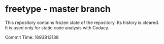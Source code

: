 # freetype - master branch

This repository contains frozen state of the repository.
Its history is cleared. It is used only for static code
analysis with Codacy.

Commit Time: 1693813138